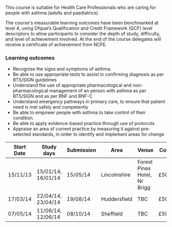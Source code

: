 This course is suitable for Health Care Professionals  who are caring for people with asthma (adults and paediatrics).

The course's measurable learning outcomes have been benchmarked at level 4, using Ofqual’s Qualification and Credit Framework (QCF) level descriptors to allow participants to consider the depth of study, difficulty, and level of achievement involved. At the end of the course delegates will receive a certificate of achievement from NCFE.

### Learning outcomes

* Recognise the signs and symptoms of asthma.
* Be able to use appropriate tests to assist in confirming diagnosis as per BTS/SIGN guidelines
* Understand the use of appropriate pharmacological and non-pharmacological management of an person with asthma as per BTS/SIGN and as per BNF and BNF-C
* Understand emergency pathways in primary care, to ensure that patient need is met safely and competently
* Be able to empower people with asthma to take control of their condition.
* Be able to apply evidence-based practice through use of protocols
* Appraise an area of current practice by measuring it against pre-selected standards, in order to identify and implement areas for change

| Start Date      |Study days           | Submission | Area           | Venue                        |Cost   
|-----------------|---------------------|------------|----------------|------------------------------|-------
| 15/11/13        |15/01/14, 16/01/14   | 15/05/14   | Lincolnshire   | Forest Pines Hotel, Nr Brigg |£500
| 17/03/14        |22/04/14, 23/04/14   | 19/08/14   | Huddersfield   | TBC                          |£500
| 07/05/14        |11/06/14, 12/06/14   | 08/10/14   | Sheffield      | TBC                          |£500
